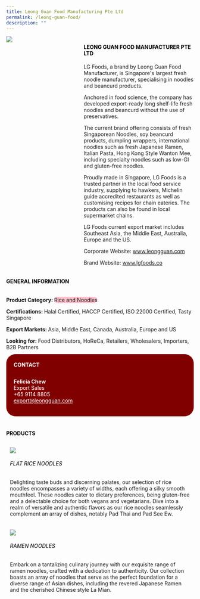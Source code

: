 ```yaml
---
title: Leong Guan Food Manufacturing Pte Ltd
permalink: /leong-guan-food/
description: ""
---
```

<div class="flex-paragraph">
			<div style="display: flex; flex-wrap: wrap;" class="flex-container">
				<div style="flex: 1 1 40%; display: block;" class="card sgds">
					<img src="https://drive.google.com/u/0/uc?id=1C-Wm5_Ux3B8gfgl_0i07VMmYgqp6muXb&amp;export=download">
				</div>
				<div style="flex: 1 1 58%; display: block; margin-left: 3px" class="card-sgds">
					<h4 style="text-transform: uppercase; color: black;"><b>Leong Guan Food Manufacturer Pte Ltd</b></h4>
					<p>LG Foods, a brand by Leong Guan Food Manufacturer, is Singapore's largest fresh noodle manufacturer, specialising in noodles and beancurd products.</p>
					<p>Anchored in food science, the company has developed export-ready long shelf-life fresh noodles and beancurd without the use of preservatives.</p>
					<p>The current brand offering consists of fresh Singaporean Noodles, soy beancurd products, dumpling wrappers, international noodles such as fresh Japanese Ramen, Italian Pasta, Hong Kong Style Wanton Mee, including specialty noodles such as low-GI and gluten-free noodles.</p>
					<p>Proudly made in Singapore, LG Foods is a trusted partner in the local food service industry, supplying to hawkers, Michelin guide accredited restaurants as well as customising recipes for chain eateries. The products can also be found in local supermarket chains.</p>
					<p>LG Foods current export market includes Southeast Asia, the Middle East, Australia, Europe and the US.</p>
					<p>Corporate Website: <a target="_blank" href="https://www.leongguan.com">www.leongguan.com</a></p>
					<p>Brand Website: <a target="_blank" href="https://www.lgfoods.co">www.lgfoods.co</a></p>
				</div>
			</div>
		</div>
	
	
<h4 style="text-transform: uppercase; color: black;">
			<b>General Information</b>
		</h4>
		<div style="display: flex; flex-wrap: wrap;" class="flex-container">
			<div style="flex: 1 1 65%; display: block; align-self: stretch" class="card sgds">
				<div class="flex-paragraph">
					<p>
						<b>Product Category: </b>
						<span style="background-color: pink; border-radius: 10px;">Rice and Noodles</span>
					</p>
					<p>
						<b>Certifications: </b>Halal Certified, HACCP Certified, ISO 22000 Certified, Tasty Singapore
					</p>
					<p>
						<b>Export Markets: </b>Asia, Middle East, Canada, Australia, Europe and US
					</p>
					<p style="margin-bottom: 10px;">
						<b>Looking for: </b>Food Distributors, HoReCa, Retailers, Wholesalers, Importers, B2B Partners
					</p>
				</div>
			</div>
			<div style="flex: 1 1 35%; padding: 10px; display: block; background-color: maroon; border-radius: 25px; align-self: center;" class="card sgds">
				<h4 style="color: white; margin-top: 10px; margin-left: 10px;">CONTACT</h4>
				<div class="flex-paragraph">
					<p style="padding: 10px; color: white;">
						<b>Felicia Chew</b>
						<br>Export Sales<br>+65 9114 8805<br>
						<a style="color: white;" href="mailto:export@leongguan.com">export@leongguan.com</a>
					</p>
				</div>
			</div>
		</div>
		<br>
		<h4 style="text-transform: uppercase; color: black;">
			<b>Products</b>
		</h4>
		<div style="display: flex; flex-wrap: wrap;">
			<div style="flex: 1 1 47%; margin: 10px; display: block;" class="card sgds">
				<div style="display: block;" class="flex-image">
					<img src="https://drive.google.com/u/0/uc?id=1rR2v990P6VUr3lpEJJeiXuGZoox86MnV&amp;export=download">
				</div>
				<div class="flex-paragraph">
					<h6 style="text-transform: uppercase; color: black;">Flat Rice Noodles</h6>
					<p>Delighting taste buds and discerning palates, our selection of rice noodles encompasses a variety of widths, each offering a silky smooth mouthfeel. These noodles cater to dietary preferences, being gluten-free and a delectable choice for both vegans and vegetarians. Dive into a realm of versatile and authentic flavors as our rice noodles seamlessly complement an array of dishes, notably Pad Thai and Pad See Ew.</p>
				</div>
			</div>
			<div style="flex: 1 1 47%; margin: 10px; display: block;" class="card sgds">
				<div style="display: block;" class="flex-image">
					<img src="https://drive.google.com/u/0/uc?id=1DMM_2mBKeeGrRxgRyce7zeqpq5om7KfX&amp;export=download">
				</div>
				<div class="flex-paragraph">
					<h6 style="text-transform: uppercase; color: black;">Ramen Noodles</h6>
					<p>Embark on a tantalizing culinary journey with our exquisite range of ramen noodles, crafted with a dedication to authenticity. Our collection boasts an array of noodles that serve as the perfect foundation for a diverse range of Asian dishes, including the revered Japanese Ramen and the cherished Chinese style La Mian.</p>
				</div>
			</div>
		</div>